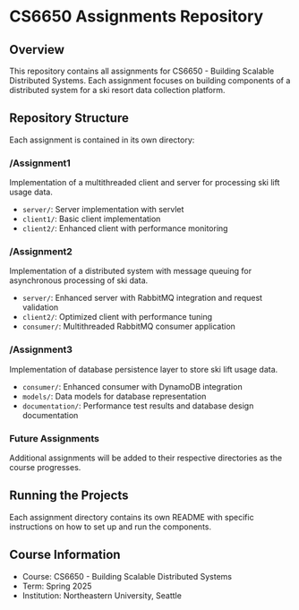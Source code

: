 # CS6650 Assignments Repository

## Overview
This repository contains all assignments for CS6650 - Building Scalable Distributed Systems. Each assignment focuses on building components of a distributed system for a ski resort data collection platform.

## Repository Structure
Each assignment is contained in its own directory:

### /Assignment1
Implementation of a multithreaded client and server for processing ski lift usage data.
- `server/`: Server implementation with servlet
- `client1/`: Basic client implementation
- `client2/`: Enhanced client with performance monitoring

### /Assignment2
Implementation of a distributed system with message queuing for asynchronous processing of ski data.
* `server/`: Enhanced server with RabbitMQ integration and request validation
* `client2/`: Optimized client with performance tuning
* `consumer/`: Multithreaded RabbitMQ consumer application

### /Assignment3
Implementation of database persistence layer to store ski lift usage data.
* `consumer/`: Enhanced consumer with DynamoDB integration
* `models/`: Data models for database representation
* `documentation/`: Performance test results and database design documentation

### Future Assignments
Additional assignments will be added to their respective directories as the course progresses.

## Running the Projects
Each assignment directory contains its own README with specific instructions on how to set up and run the components.

## Course Information
- Course: CS6650 - Building Scalable Distributed Systems
- Term: Spring 2025
- Institution: Northeastern University, Seattle
